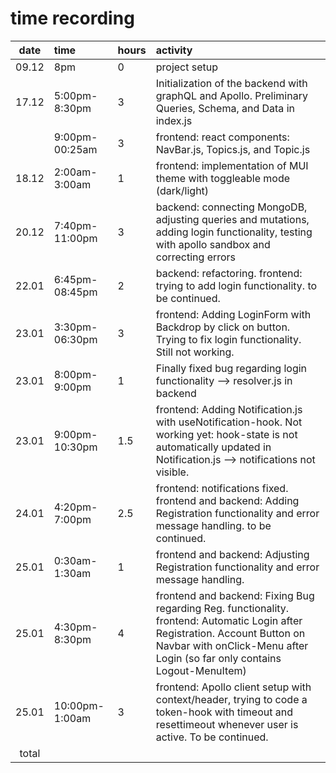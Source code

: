 # time recording

| date  | time  | hours | activity  |
| :----:|:-----| :-----|:-----|
| 09.12 | 8pm    | 0    | project setup |
| 17.12 | 5:00pm-8:30pm    |3    | Initialization of the backend with graphQL and Apollo. Preliminary Queries, Schema, and Data in index.js  |
|  | 9:00pm-00:25am    |3    | frontend: react components: NavBar.js, Topics.js, and Topic.js  |
| 18.12 | 2:00am-3:00am    |1    | frontend: implementation of MUI theme with toggleable mode (dark/light)  |
| 20.12 | 7:40pm-11:00pm    |3    | backend: connecting MongoDB, adjusting queries and mutations, adding login functionality, testing with apollo sandbox and correcting errors   |
| 22.01 | 6:45pm-08:45pm    |2    | backend: refactoring. frontend: trying to add login functionality. to be continued.   |
| 23.01 | 3:30pm-06:30pm    |3   | frontend: Adding LoginForm with Backdrop by click on button. Trying to fix login functionality. Still not working.   |
| 23.01 | 8:00pm-9:00pm    |1   | Finally fixed bug regarding login functionality --> resolver.js in backend   |
| 23.01 | 9:00pm-10:30pm    |1.5   | frontend: Adding Notification.js with useNotification-hook. Not working yet: hook-state is not automatically updated in Notification.js --> notifications not visible.   |
| 24.01 | 4:20pm-7:00pm    |2.5   | frontend: notifications fixed. frontend and backend: Adding Registration functionality and error message handling. to be continued.   |
| 25.01 | 0:30am-1:30am    |1   | frontend and backend: Adjusting Registration functionality and error message handling.|
| 25.01 | 4:30pm-8:30pm    |4   | frontend and backend: Fixing Bug regarding Reg. functionality. frontend: Automatic Login after Registration. Account Button on Navbar with onClick-Menu after Login (so far only contains Logout-MenuItem)
| 25.01 | 10:00pm-1:00am    |3   | frontend: Apollo client setup with context/header, trying to code a token-hook with timeout and resettimeout whenever user is active. To be continued. |
| total   |    | | | 
<!-- TBLFM: @>$3=sum(@I..@-1) -->
